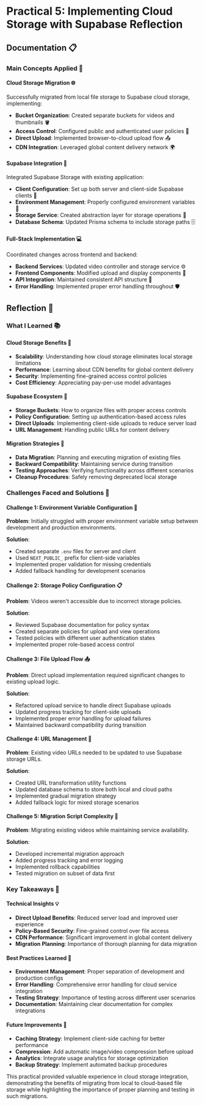 # Practical 5: Implementing Cloud Storage with Supabase Reflection

## Documentation 📋

### Main Concepts Applied 🎯

#### Cloud Storage Migration 🌐

Successfully migrated from local file storage to Supabase cloud storage, implementing:

- **Bucket Organization**: Created separate buckets for videos and thumbnails 🪣
- **Access Control**: Configured public and authenticated user policies 🔐
- **Direct Upload**: Implemented browser-to-cloud upload flow 📤
- **CDN Integration**: Leveraged global content delivery network 🌍


#### Supabase Integration 🚀

Integrated Supabase Storage with existing application:

- **Client Configuration**: Set up both server and client-side Supabase clients 🔧
- **Environment Management**: Properly configured environment variables 🔐
- **Storage Service**: Created abstraction layer for storage operations 📁
- **Database Schema**: Updated Prisma schema to include storage paths 🗄️


#### Full-Stack Implementation 💻

Coordinated changes across frontend and backend:

- **Backend Services**: Updated video controller and storage service ⚙️
- **Frontend Components**: Modified upload and display components 🎨
- **API Integration**: Maintained consistent API structure 🔗
- **Error Handling**: Implemented proper error handling throughout 🛡️


## Reflection 💭

### What I Learned 📚

#### Cloud Storage Benefits 🌟

- **Scalability**: Understanding how cloud storage eliminates local storage limitations
- **Performance**: Learning about CDN benefits for global content delivery
- **Security**: Implementing fine-grained access control policies
- **Cost Efficiency**: Appreciating pay-per-use model advantages


#### Supabase Ecosystem 🔧

- **Storage Buckets**: How to organize files with proper access controls
- **Policy Configuration**: Setting up authentication-based access rules
- **Direct Uploads**: Implementing client-side uploads to reduce server load
- **URL Management**: Handling public URLs for content delivery


#### Migration Strategies 🔄

- **Data Migration**: Planning and executing migration of existing files
- **Backward Compatibility**: Maintaining service during transition
- **Testing Approaches**: Verifying functionality across different scenarios
- **Cleanup Procedures**: Safely removing deprecated local storage


### Challenges Faced and Solutions 🚧

#### Challenge 1: Environment Variable Configuration 🔐

**Problem**: Initially struggled with proper environment variable setup between development and production environments.

**Solution**:

- Created separate `.env` files for server and client
- Used `NEXT_PUBLIC_` prefix for client-side variables
- Implemented proper validation for missing credentials
- Added fallback handling for development scenarios


#### Challenge 2: Storage Policy Configuration 📋

**Problem**: Videos weren't accessible due to incorrect storage policies.

**Solution**:

- Reviewed Supabase documentation for policy syntax 
- Created separate policies for upload and view operations
- Tested policies with different user authentication states
- Implemented proper role-based access control


#### Challenge 3: File Upload Flow 📤

**Problem**: Direct upload implementation required significant changes to existing upload logic.

**Solution**:

- Refactored upload service to handle direct Supabase uploads
- Updated progress tracking for client-side uploads
- Implemented proper error handling for upload failures
- Maintained backward compatibility during transition


#### Challenge 4: URL Management 🔗

**Problem**: Existing video URLs needed to be updated to use Supabase storage URLs.

**Solution**:

- Created URL transformation utility functions
- Updated database schema to store both local and cloud paths
- Implemented gradual migration strategy
- Added fallback logic for mixed storage scenarios


#### Challenge 5: Migration Script Complexity 🔄

**Problem**: Migrating existing videos while maintaining service availability.

**Solution**:

- Developed incremental migration approach
- Added progress tracking and error logging
- Implemented rollback capabilities
- Tested migration on subset of data first


### Key Takeaways 🎯

#### Technical Insights 💡

- **Direct Upload Benefits**: Reduced server load and improved user experience
- **Policy-Based Security**: Fine-grained control over file access
- **CDN Performance**: Significant improvement in global content delivery
- **Migration Planning**: Importance of thorough planning for data migration


#### Best Practices Learned 📝

- **Environment Management**: Proper separation of development and production configs
- **Error Handling**: Comprehensive error handling for cloud service integration
- **Testing Strategy**: Importance of testing across different user scenarios
- **Documentation**: Maintaining clear documentation for complex integrations


#### Future Improvements 🚀

- **Caching Strategy**: Implement client-side caching for better performance
- **Compression**: Add automatic image/video compression before upload
- **Analytics**: Integrate usage analytics for storage optimization
- **Backup Strategy**: Implement automated backup procedures


This practical provided valuable experience in cloud storage integration, demonstrating the benefits of migrating from local to cloud-based file storage while highlighting the importance of proper planning and testing in such migrations.